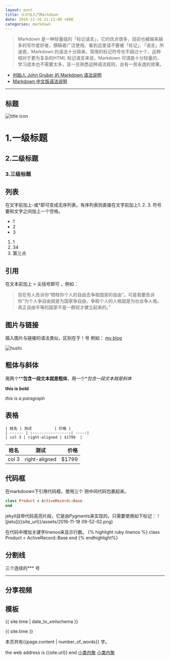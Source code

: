 ```yaml
---
layout: post
title: 认识与入门Markdown
date: 2016-11-16 21:11:00 +800
categories: markdown
---
```


> Markdown 是一种轻量级的「标记语言」，它的优点很多，目前也被越来越多的写作爱好者，撰稿者广泛使用。看到这里请不要被「标记」、「语言」所迷惑，Markdown 的语法十分简单。常用的标记符号也不超过十个，这种相对于更为复杂的HTML 标记语言来说，Markdown 可谓是十分轻量的，学习成本也不需要太多，且一旦熟悉这种语法规则，会有一劳永逸的效果。

* [创始人 John Gruber 的 Markdown 语法说明](http://daringfireball.net/projects/markdown/syntax)
* [Markdown 中文版语法说明](http://wowubuntu.com/markdown/#list)




***

## 标题
![title icon]({{site_url}}/assets/title_12345.jpg)

# 1.一级标题
## 2.二级标题
### 3.三级标题

## 列表
在文字前加上-或*即可变成无序列表，有序列表则直接在文字前加上1. 2. 3.  符号要和文字之间加上一个空格。
* 1
* 2
* 3

1. 1
2. 34
3. 第三点

## 引用
在文本前加上 > 尖括号即可 ，例如：
> 现在有人告诉你“牺牲你个人的自由去争取国家的自由”。可是我要告诉你“为个人争自由就是为国家争自由，争取个人的人格就是为社会争人格。真正自由平等的国家不是一群奴才建立起来的。”  

## 图片与链接
插入图片与链接的语法类似，区别在于！号
例如：
[my blog](http://www.9506.website)

![hushi](http://img4.cache.netease.com/catchimg/20100810/862KFBPM_0.jpg)

## 粗体与斜体
用两个\*\***包含一段文本就是粗体**，用一个\**包含一段文本就是斜体*

**this is bold**

*this is a paragraph*

## 表格

```
| 姓名 | 测试          | 价格 |
| ------ | :----------------:| ----:|
| col 3 | right-aligned | $1799  |

```

| 姓名 | 测试          | 价格 |
| ------ | :----------------:| ----:|
| col 3 | right-aligned | $1799  |


## 代码框
在markdoown下引用代码框，使用三个\`把中间代码包裹起来。

```ruby
class Product < ActiveRecord::Base
end
```

jekyll自带代码高亮片段，它是由Pygments来实现的。只需要使用如下标记：
![jietu]({{site_url}}/assets/2016-11-18 09-52-02.png)

在代码中增加关键字linenos来显示行数。
{% highlight ruby linenos %}
 class Product < ActiveRecord::Base
 end
{% endhighlight%}

##  分割线
三个连续的\*\*\* 号

***

## 分享视频

## 模板
{{ site.time | date_to_xmlschema }}

{{ site.time }}

本页共有{{page.content | number_of_words}} 字。

 the web address is {{site.url}} end
 <a href="{{ '/tag' | prepend: site.baseurl }}">小类内聚</a>
 <a href="{{ '/tag' | prepend: site.url }}">小类内聚</a>
